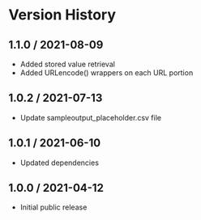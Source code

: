 # Version History

## 1.1.0 / 2021-08-09

- Added stored value retrieval
- Added URLencode() wrappers on each URL portion

## 1.0.2 / 2021-07-13

- Update sampleoutput_placeholder.csv file

## 1.0.1 / 2021-06-10

- Updated dependencies

## 1.0.0 / 2021-04-12

- Initial public release
